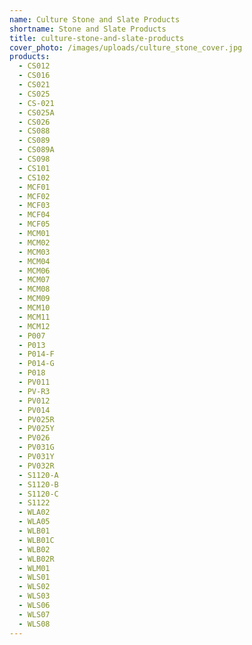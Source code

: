 ```yaml
---
name: Culture Stone and Slate Products
shortname: Stone and Slate Products
title: culture-stone-and-slate-products
cover_photo: /images/uploads/culture_stone_cover.jpg
products:
  - CS012
  - CS016
  - CS021
  - CS025
  - CS-021
  - CS025A
  - CS026
  - CS088
  - CS089
  - CS089A
  - CS098
  - CS101
  - CS102
  - MCF01
  - MCF02
  - MCF03
  - MCF04
  - MCF05
  - MCM01
  - MCM02
  - MCM03
  - MCM04
  - MCM06
  - MCM07
  - MCM08
  - MCM09
  - MCM10
  - MCM11
  - MCM12
  - P007
  - P013
  - P014-F
  - P014-G
  - P018
  - PV011
  - PV-R3
  - PV012
  - PV014
  - PV025R
  - PV025Y
  - PV026
  - PV031G
  - PV031Y
  - PV032R
  - S1120-A
  - S1120-B
  - S1120-C
  - S1122
  - WLA02
  - WLA05
  - WLB01
  - WLB01C
  - WLB02
  - WLB02R
  - WLM01
  - WLS01
  - WLS02
  - WLS03
  - WLS06
  - WLS07
  - WLS08
---
```

